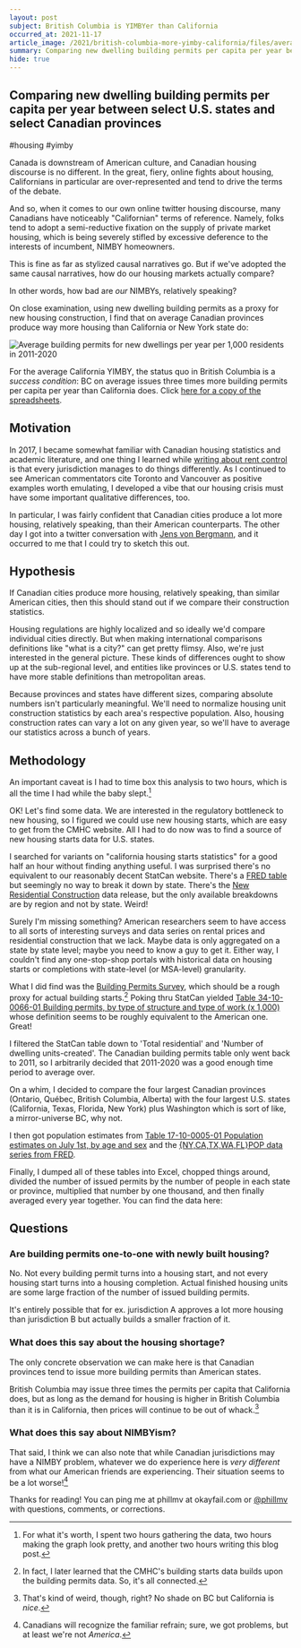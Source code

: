 ```yaml
---
layout: post
subject: British Columbia is YIMBYer than California
occurred_at: 2021-11-17
article_image: /2021/british-columbia-more-yimby-california/files/average-bldg-permits-2011-2020.png
summary: Comparing new dwelling building permits per capita per year between select U.S. states and select Canadian provinces
hide: true
---
```


## Comparing new dwelling building permits per capita per year between select U.S. states and select Canadian provinces
#housing #yimby 

Canada is downstream of American culture, and Canadian housing discourse is no different. In the great, fiery, online fights about housing, Californians in particular are over-represented and tend to drive the terms of the debate.

And so, when it comes to our own online twitter housing discourse, many Canadians have noticeably "Californian" terms of reference. Namely, folks tend to adopt a semi-reductive fixation on the supply of private market housing, which is being severely stifled by excessive deference to the interests of incumbent, NIMBY homeowners. 

This is fine as far as stylized causal narratives go. But if we've adopted the same causal narratives, how do our housing markets actually compare?

In other words, how bad are _our_ NIMBYs, relatively speaking?

On close examination, using new dwelling building permits as a proxy for new housing construction, I find that on average Canadian provinces produce way more housing than California or New York state do:

![Average building permits for new dwellings per year per 1,000 residents in 2011-2020](/2021/british-columbia-more-yimby-california/files/average-bldg-permits-2011-2020.png)

For the average California YIMBY, the status quo in British Columbia is a _success condition_: BC on average issues three times more building permits per capita per year than California does. Click [here for a copy of the spreadsheets](/2021/british-columbia-more-yimby-california/files/comparing-building-permits-per-capita-between-america-canada.phillmv.xlsx).

## Motivation

In 2017, I became somewhat familiar with Canadian housing statistics and academic literature, and one thing I learned while [writing about rent control](http://okayfail.com/2018/rent-control-great-security-of-tenure.html) is that every jurisdiction manages to do things differently. As I continued to see American commentators cite Toronto and Vancouver as positive examples worth emulating, I developed a vibe that our housing crisis must have some important qualitative differences, too.

In particular, I was fairly confident that Canadian cities produce a lot more housing, relatively speaking, than their American counterparts. The other day I got into a twitter conversation with [Jens von Bergmann](https://doodles.mountainmath.ca/), and it occurred to me that I could try to sketch this out.

## Hypothesis

If Canadian cities produce more housing, relatively speaking, than similar American cities, then this should stand out if we compare their construction statistics.

Housing regulations are highly localized and so ideally we'd compare individual cities directly. But when making international comparisons definitions like "what is a city?" can get pretty flimsy. Also, we're just interested in the general picture. These kinds of differences ought to show up at the sub-regional level, and entities like provinces or U.S. states tend to have more stable definitions than metropolitan areas.

Because provinces and states have different sizes, comparing absolute numbers isn't particularly meaningful. We'll need to normalize housing unit construction statistics by each area's respective population. Also, housing construction rates can vary a lot on any given year, so we'll have to average our statistics across a bunch of years.

## Methodology

An important caveat is I had to time box this analysis to two hours, which is all the time I had while the baby slept.[^time-spent]

OK! Let's find some data. We are interested in the regulatory bottleneck to new housing, so I figured we could use new housing starts, which are easy to get from the CMHC website. All I had to do now was to find a source of new housing starts data for U.S. states.

I searched for variants on "california housing starts statistics" for a good half an hour without finding anything useful. I was surprised there's no equivalent to our reasonably decent StatCan website. There's a [FRED table](https://fred.stlouisfed.org/series/HOUST) but seemingly no way to break it down by state. There's the [New Residential Construction](https://www.census.gov/construction/nrc/index.html) data release, but the only available breakdowns are by region and not by state. Weird! 

Surely I'm missing something? American researchers seem to have access to all sorts of interesting surveys and data series on rental prices and residential construction that we lack. Maybe data is only aggregated on a state by state level; maybe you need to know a guy to get it. Either way, I couldn't find any one-stop-shop portals with historical data on housing starts or completions with state-level (or MSA-level) granularity.

What I did find was the [Building Permits Survey](https://www.census.gov/construction/bps/), which should be a rough proxy for actual building starts.[^building-starts] Poking thru StatCan yielded [Table 34-10-0066-01  Building permits, by type of structure and type of work (x 1,000)](https://www150.statcan.gc.ca/t1/tbl1/en/cv.action?pid=3410006601) whose definition seems to be roughly equivalent to the American one. Great!

I filtered the StatCan table down to 'Total residential' and 'Number of dwelling units-created'. The Canadian building permits table only went back to 2011, so I arbitrarily decided that 2011-2020 was a good enough time period to average over.

On a whim, I decided to compare the four largest Canadian provinces (Ontario, Québec, British Columbia, Alberta) with the four largest U.S. states (California, Texas, Florida, New York) plus Washington which is sort of like, a mirror-universe BC, why not.

I then got population estimates from [Table 17-10-0005-01  Population estimates on July 1st, by age and sex](https://www150.statcan.gc.ca/t1/tbl1/en/cv.action?pid=1710000501) and the [{NY,CA,TX,WA,FL}POP data series from FRED](https://fred.stlouisfed.org/graph/?id=NYPOP,CAPOP,TXPOP,WAPOP,FLPOP).

Finally, I dumped all of these tables into Excel, chopped things around, divided the number of issued permits by the number of people in each state or province, multiplied that number by one thousand, and then finally averaged every year together. You can find the data here: 

## Questions
### Are building permits one-to-one with newly built housing?

No. Not every building permit turns into a housing start, and not every housing start turns into a housing completion. Actual finished housing units are some large fraction of the number of issued building permits.

It's entirely possible that for ex. jurisdiction A approves a lot more housing than jurisdiction B but actually builds a smaller fraction of it.

### What does this say about the housing shortage?

The only concrete observation we can make here is that Canadian provinces tend to issue more building permits than American states.

British Columbia may issue three times the permits per capita that California does, but as long as the demand for housing is higher in British Columbia than it is in California, then prices will continue to be out of whack.[^weird]

### What does this say about NIMBYism?

That said, I think we can also note that while Canadian jurisdictions may have a NIMBY problem, whatever we do experience here is _very different_ from what our American friends are experiencing. Their situation seems to be a lot worse![^familiar-refrain]

Thanks for reading! You can ping me at phillmv at okayfail.com or [@phillmv](https://twitter.com/phillmv) with questions, comments, or corrections.

[^building-starts]: In fact, I later learned that the CMHC's building starts data builds upon the building permits data. So, it's all connected.

[^familiar-refrain]: Canadians will recognize the familiar refrain; sure, we got problems, but at least we're not _America_.

[^weird]: That's kind of weird, though, right? No shade on BC but California is _nice_.

[^time-spent]: For what it's worth, I spent two hours gathering the data, two hours making the graph look pretty, and another two hours writing this blog post.
